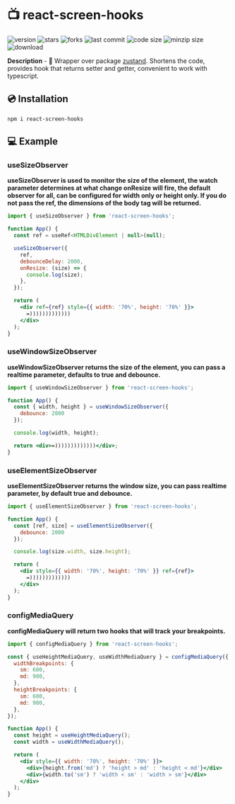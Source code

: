# 📺 react-screen-hooks

![version](https://img.shields.io/github/package-json/v/egor6-66/react-screen-hooks)
![stars](https://img.shields.io/github/stars/egor6-66/react-screen-hooks?style=social)
![forks](https://img.shields.io/github/forks/egor6-66/react-screen-hooks?style=social)
![last commit](https://img.shields.io/github/last-commit/egor6-66/react-screen-hooks/main)
![code size](https://img.shields.io/github/languages/code-size/egor6-66/react-screen-hooks)
![minzip size](https://img.shields.io/bundlephobia/minzip/react-screen-hooks)
![download](https://img.shields.io/npm/dt/react-screen-hooks)

**Description** - 🔎 Wrapper over package [zustand](https://www.npmjs.com/package/zustand). Shortens the code, provides hook that returns setter and getter, convenient to work with typescript.

[//]: # (## [🚀🚀🚀DEMO🚀🚀🚀]&#40;https://codesandbox.io/s/react-use-file-uploader-88uh7o&#41;)

## 💿 Installation

```
npm i react-screen-hooks
```

## 💻 Example 
### useSizeObserver
**useSizeObserver is used to monitor the size of the element, the watch parameter determines at what change onResize will fire, the default observer for all, can be configured for width only or height only. If you do not pass the ref, the dimensions of the body tag will be returned.**
```jsx
import { useSizeObserver } from 'react-screen-hooks';

function App() {
  const ref = useRef<HTMLDivElement | null>(null);

  useSizeObserver({
    ref,
    debounceDelay: 2000,
    onResize: (size) => {
      console.log(size);
    },
  });

  return (
    <div ref={ref} style={{ width: '70%', height: '70%' }}>
      =)))))))))))))
    </div>
  );
}
```
### useWindowSizeObserver
**useWindowSizeObserver returns the size of the element, you can pass a realtime parameter, defaults to true and debounce.**
```jsx
import { useWindowSizeObserver } from 'react-screen-hooks';

function App() {
  const { width, height } = useWindowSizeObserver({
    debounce: 2000
  });

  console.log(width, height);

  return <div>=)))))))))))))</div>;
}
```
### useElementSizeObserver
**useElementSizeObserver returns the window size, you can pass  realtime parameter, by default true and debounce.**
```jsx
import { useElementSizeObserver } from 'react-screen-hooks';

function App() {
  const [ref, size] = useElementSizeObserver({
    debounce: 2000
  });

  console.log(size.width, size.height);

  return (
    <div style={{ width: '70%', height: '70%' }} ref={ref}>
      =)))))))))))))
    </div>
  );
}
```
### configMediaQuery
**configMediaQuery will return two hooks that will track your breakpoints.**
```jsx
import { configMediaQuery } from 'react-screen-hooks';

const { useHeightMediaQuery, useWidthMediaQuery } = configMediaQuery({
  widthBreakpoints: {
    sm: 600,
    md: 900,
  },
  heightBreakpoints: {
    sm: 600,
    md: 900,
  },
});

function App() {
  const height = useHeightMediaQuery();
  const width = useWidthMediaQuery();

  return (
    <div style={{ width: '70%', height: '70%' }}>
      <div>{height.from('md') ? 'height > md' : 'height < md'}</div>
      <div>{width.to('sm') ? 'width < sm' : 'width > sm'}</div>
    </div>
  );
}
```